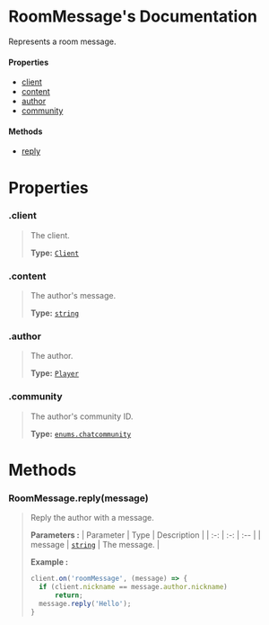 # RoomMessage's Documentation
Represents a room message.

#### Properties 
* [client](#client)
* [content](#content)
* [author](#author)
* [community](#community)
#### Methods 
* [reply](#reply)



# Properties 

### <a id=client></a>.client

>The client.
>
>**Type:**  [`Client`](Client.md)
### <a id=content></a>.content

>The author's message.
>
>**Type:**  [`string`](https://developer.mozilla.org/en-US/docs/Web/JavaScript/Reference/Global_Objects/string)
### <a id=author></a>.author

>The author.
>
>**Type:**  [`Player`](Player.md)
### <a id=community></a>.community

>The author's community ID.
>
>**Type:**  [`enums.chatcommunity`](Enums.md#chatcommunity)


# Methods

### <a id=reply></a>RoomMessage.reply(message)

>Reply the author with a message.
>
>**Parameters :**
>| Parameter | Type | Description |
>| :-: | :-: | :-- |
>| message |  [`string`](https://developer.mozilla.org/en-US/docs/Web/JavaScript/Reference/Global_Objects/string) | The message. |
>
>
> **Example :**
 >```js
>client.on('roomMessage', (message) => {
>	if (client.nickname == message.author.nickname)
>		return;
>	message.reply('Hello');
>}
>```
